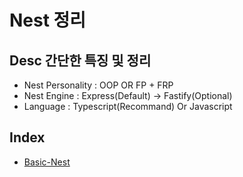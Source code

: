 # Nest 정리

## Desc 간단한 특징 및 정리

- Nest Personality : OOP OR FP + FRP
- Nest Engine : Express(Default) -> Fastify(Optional)
- Language : Typescript(Recommand) Or Javascript

## Index

- [Basic-Nest](./basic-nest/)
